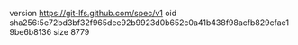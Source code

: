 version https://git-lfs.github.com/spec/v1
oid sha256:5e72bd3bf32f965dee92b9923d0b652c0a41b438f98acfb829cfae19be6b8136
size 8779
